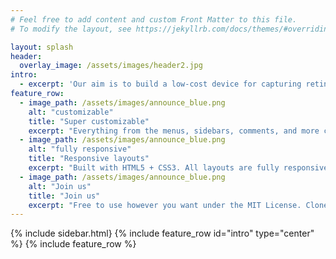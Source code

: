 ```yaml
---
# Feel free to add content and custom Front Matter to this file.
# To modify the layout, see https://jekyllrb.com/docs/themes/#overriding-theme-defaults

layout: splash
header:
  overlay_image: /assets/images/header2.jpg
intro: 
  - excerpt: 'Our aim is to build a low-cost device for capturing retinal fundus images and equip it with Artificial Intelligence based software to detect Diabetic Retinopathy from the images. This is an extension of the Open Indirect Ophthalmoscope project.'
feature_row:
  - image_path: /assets/images/announce_blue.png
    alt: "customizable"
    title: "Super customizable"
    excerpt: "Everything from the menus, sidebars, comments, and more can be configured or set with YAML Front Matter."
  - image_path: /assets/images/announce_blue.png
    alt: "fully responsive"
    title: "Responsive layouts"
    excerpt: "Built with HTML5 + CSS3. All layouts are fully responsive with helpers to augment your content."
  - image_path: /assets/images/announce_blue.png
    alt: "Join us"
    title: "Join us"
    excerpt: "Free to use however you want under the MIT License. Clone it, fork it, customize it... whatever!"
---
```


{% include sidebar.html}
{% include feature_row id="intro" type="center" %}
{% include feature_row %}
